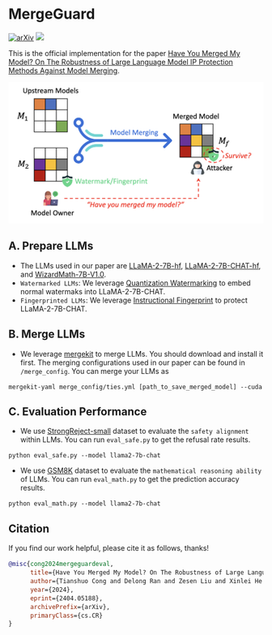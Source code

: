 # MergeGuard



[![arXiv](https://img.shields.io/badge/arxiv-2404.05188-b31b1b)](https://arxiv.org/abs/2404.05188) 
<img src="https://badges.toozhao.com/badges/01HTYYGGFN0NWA7FPT9J2E039P/blue.svg" />

This is the official implementation for the paper [Have You Merged My Model? On The Robustness of Large Language Model IP Protection Methods Against Model Merging](https://arxiv.org/abs/2404.05188).

[<img src="fig/intro.png" alt="MergeGuard" width="600" height="auto" class="center">](.)

## A. Prepare LLMs
- The LLMs used in our paper are [LLaMA-2-7B-hf](https://huggingface.co/meta-llama/Llama-2-7b-hf), [LLaMA-2-7B-CHAT-hf](https://huggingface.co/meta-llama/Llama-2-7b-hf), and [WizardMath-7B-V1.0](https://huggingface.co/WizardLM/WizardMath-7B-V1.0).
- `Watermarked LLMs`: We leverage [Quantization Watermarking](https://github.com/Twilight92z/Quantize-Watermark) to embed normal watermaks into LLaMA-2-7B-CHAT.
- `Fingerprinted LLMs`: We leverage [Instructional Fingerprint](https://github.com/cnut1648/Model-Fingerprint) to protect LLaMA-2-7B-CHAT.

## B. Merge LLMs
- We leverage [mergekit](https://github.com/arcee-ai/mergekit) to merge LLMs. You should download and install it first. The merging configurations used in our paper can be found in `/merge_config`. You can merge your LLMs as
  
```
mergekit-yaml merge_config/ties.yml [path_to_save_merged_model] --cuda
```

## C. Evaluation Performance
- We use [StrongReject-small](https://github.com/alexandrasouly/strongreject) dataset to evaluate the `safety alignment` within LLMs. You can run `eval_safe.py` to get the refusal rate results.
```
python eval_safe.py --model llama2-7b-chat
```

- We use [GSM8K](https://github.com/openai/grade-school-math) dataset to evaluate the `mathematical reasoning ability` of LLMs. You can run `eval_math.py` to get the prediction accuracy results.
```
python eval_math.py --model llama2-7b-chat
```

## Citation

If you find our work helpful, please cite it as follows, thanks!

```bibtex
@misc{cong2024mergeguardeval,
      title={Have You Merged My Model? On The Robustness of Large Language Model IP Protection Methods Against Model Merging}, 
      author={Tianshuo Cong and Delong Ran and Zesen Liu and Xinlei He and Jinyuan Liu and Yichen Gong and Qi Li and Anyu Wang and Xiaoyun Wang},
      year={2024},
      eprint={2404.05188},
      archivePrefix={arXiv},
      primaryClass={cs.CR}
}
